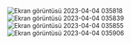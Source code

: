 ![Ekran görüntüsü 2023-04-04 035818](https://user-images.githubusercontent.com/124215064/229659427-89de5f38-ba67-48cf-bb6a-d9f5433d5f47.png)
![Ekran görüntüsü 2023-04-04 035839](https://user-images.githubusercontent.com/124215064/229659464-d4f5cad3-96d5-4539-b3a2-e9c0604b4aa7.png)
![Ekran görüntüsü 2023-04-04 035855](https://user-images.githubusercontent.com/124215064/229659485-cc6969df-50ba-4608-b1e7-acca2e801100.png)
![Ekran görüntüsü 2023-04-04 035906](https://user-images.githubusercontent.com/124215064/229659500-36a7cf82-1d3c-4635-914f-e1dce67f91b9.png)
